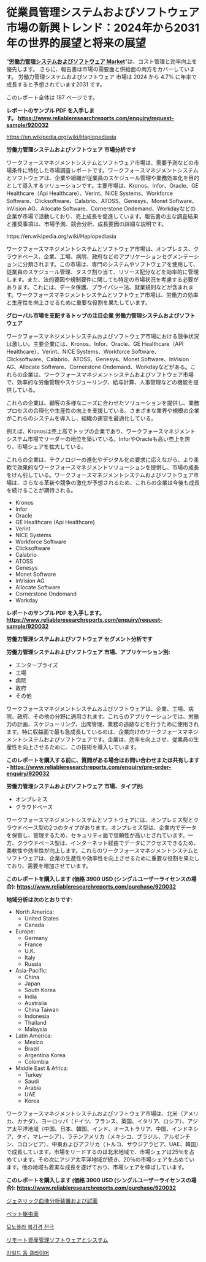 <p><h1>従業員管理システムおよびソフトウェア市場の新興トレンド：2024年から2031年の世界的展望と将来の展望</h1></p><p>&ldquo;<strong><a href="https://www.reliableresearchreports.com/workforce-management-systems-and-software-r920032">労働力管理システムおよびソフトウェア Market</a></strong>&rdquo;は、コスト管理と効率向上を優先します。 さらに、報告書は市場の需要面と供給面の両方をカバーしています。 労働力管理システムおよびソフトウェア 市場は 2024 から 4.7% に年率で成長すると予想されています2031 です。</p>
<p>このレポート全体は 187 ページです。</p>
<p><strong>レポートのサンプル PDF を入手します。&nbsp;<a href="https://www.reliableresearchreports.com/enquiry/request-sample/920032">https://www.reliableresearchreports.com/enquiry/request-sample/920032</a></strong></p>
<p><a href="https://en.wikipedia.org/wiki/Haplopediasia">https://en.wikipedia.org/wiki/Haplopediasia</a></p>
<p><strong>労働力管理システムおよびソフトウェア 市場分析です</strong></p>
<p><p>ワークフォースマネジメントシステムとソフトウェア市場は、需要予測などの市場条件に特化した市場調査レポートです。ワークフォースマネジメントシステムとソフトウェアは、企業や組織が従業員のスケジュール管理や業務効率化を目的として導入するソリューションです。主要市場は、Kronos、Infor、Oracle、GE Healthcare（Api Healthcare）、Verint、NICE Systems、Workforce Software、Clicksoftware、Calabrio、ATOSS、Genesys、Monet Software、InVision AG、Allocate Software、Cornerstone Ondemand、Workdayなどの企業が市場で活動しており、売上成長を促進しています。報告書の主な調査結果と推奨事項は、市場予測、競合分析、成長要因の詳細な説明です。</p></p>
<p>https://en.wikipedia.org/wiki/Haplopediasia</p>
<p><p>ワークフォースマネジメントシステムとソフトウェア市場は、オンプレミス、クラウドベース、企業、工場、病院、政府などのアプリケーションセグメンテーションに分類されます。この市場は、専門のシステムやソフトウェアを使用して、従業員のスケジュール管理、タスク割り当て、リソース配分などを効率的に管理します。また、法的要因や規制要件に関しても特定の市場状況を考慮する必要があります。これには、データ保護、プライバシー法、就業規則などが含まれます。ワークフォースマネジメントシステムとソフトウェア市場は、労働力の効率と生産性を向上させるために重要な役割を果たしています。</p></p>
<p><strong>グローバル市場を支配するトップの注目企業 労働力管理システムおよびソフトウェア</strong></p>
<p><p>ワークフォースマネジメントシステムおよびソフトウェア市場における競争状況は激しい。主要企業には、Kronos、Infor、Oracle、GE Healthcare（API Healthcare）、Verint、NICE Systems、Workforce Software、Clicksoftware、Calabrio、ATOSS、Genesys、Monet Software、InVision AG、Allocate Software、Cornerstone Ondemand、Workdayなどがある。これらの企業は、ワークフォースマネジメントシステムおよびソフトウェア市場で、効率的な労働管理やスケジューリング、給与計算、人事管理などの機能を提供している。</p><p>これらの企業は、顧客の多様なニーズに合わせたソリューションを提供し、業務プロセスの合理化や生産性の向上を支援している。さまざまな業界や規模の企業がこれらのシステムを導入し、組織の運営を最適化している。</p><p>例えば、Kronosは売上高でトップの企業であり、ワークフォースマネジメントシステム市場でリーダーの地位を築いている。InforやOracleも高い売上を誇り、市場シェアを拡大している。</p><p>これらの企業は、テクノロジーの進化やデジタル化の要求に応えながら、より柔軟で効果的なワークフォースマネジメントソリューションを提供し、市場の成長をけん引している。ワークフォースマネジメントシステムおよびソフトウェア市場は、さらなる革新や競争の激化が予想されるため、これらの企業は今後も成長を続けることが期待される。</p></p>
<p><ul><li>Kronos</li><li>Infor</li><li>Oracle</li><li>GE Healthcare (Api Healthcare)</li><li>Verint</li><li>NICE Systems</li><li>Workforce Software</li><li>Clicksoftware</li><li>Calabrio</li><li>ATOSS</li><li>Genesys</li><li>Monet Software</li><li>InVision AG</li><li>Allocate Software</li><li>Cornerstone Ondemand</li><li>Workday</li></ul></p>
<p><strong>レポートのサンプル PDF を入手します。 <a href="https://www.reliableresearchreports.com/enquiry/request-sample/920032">https://www.reliableresearchreports.com/enquiry/request-sample/920032</a></strong></p>
<p><strong>労働力管理システムおよびソフトウェア セグメント分析です</strong></p>
<p><strong>労働力管理システムおよびソフトウェア 市場、アプリケーション別:</strong></p>
<p><ul><li>エンタープライズ</li><li>工場</li><li>病院</li><li>政府</li><li>その他</li></ul></p>
<p><p>ワークフォースマネジメントシステムおよびソフトウェアは、企業、工場、病院、政府、その他の分野に適用されます。これらのアプリケーションでは、労働力の計画、スケジューリング、出席管理、業務の追跡などを行うために使用されます。特に収益面で最も急成長しているのは、企業向けのワークフォースマネジメントシステムおよびソフトウェアです。企業は、効率を向上させ、従業員の生産性を向上させるために、この技術を導入しています。</p></p>
<p><strong>このレポートを購入する前に、質問がある場合はお問い合わせまたは共有します - <a href="https://www.reliableresearchreports.com/enquiry/pre-order-enquiry/920032">https://www.reliableresearchreports.com/enquiry/pre-order-enquiry/920032</a></strong></p>
<p><strong>労働力管理システムおよびソフトウェア 市場、タイプ別:</strong></p>
<p><ul><li>オンプレミス</li><li>クラウドベース</li></ul></p>
<p><p>ワークフォースマネジメントシステムとソフトウェアには、オンプレミス型とクラウドベース型の2つのタイプがあります。オンプレミス型は、企業内でデータを保管し、管理するため、セキュリティ面で信頼性が高いとされています。一方、クラウドベース型は、インターネット経由でデータにアクセスできるため、柔軟性や効率性が向上します。これらのワークフォースマネジメントシステムとソフトウェアは、企業の生産性や効率性を向上させるために重要な役割を果たしており、需要を増加させています。</p></p>
<p><strong>このレポートを購入します (価格 3900 USD (シングルユーザーライセンスの場合): <a href="https://www.reliableresearchreports.com/purchase/920032">https://www.reliableresearchreports.com/purchase/920032</a></strong></p>
<p><strong>地域分析は次のとおりです:</strong></p>
<p><ul>
    <li>
        North America:
        <ul>
            <li>United States</li>
            <li>Canada</li>
        </ul>
    </li>
    <li>
        Europe:
        <ul>
            <li>Germany</li>
            <li>France</li>
            <li>U.K.</li>
            <li>Italy</li>
            <li>Russia</li>
        </ul>
    </li>
    <li>
        Asia-Pacific:
        <ul>
            <li>China</li>
            <li>Japan</li>
            <li>South Korea</li>
            <li>India</li>
            <li>Australia</li>
            <li>China Taiwan</li>
            <li>Indonesia</li>
            <li>Thailand</li>
            <li>Malaysia</li>
        </ul>
    </li>
    <li>
        Latin America:
        <ul>
            <li>Mexico</li>
            <li>Brazil</li>
            <li>Argentina Korea</li>
            <li>Colombia</li>
        </ul>
    </li>
    <li>
        Middle East & Africa:
        <ul>
            <li>Turkey</li>
            <li>Saudi</li>
            <li>Arabia</li>
            <li>UAE</li>
            <li>Korea</li>
        </ul>
    </li>
    </ul></p>
<p><p>ワークフォースマネジメントシステムおよびソフトウェア市場は、北米（アメリカ、カナダ）、ヨーロッパ（ドイツ、フランス、英国、イタリア、ロシア）、アジア太平洋地域（中国、日本、韓国、インド、オーストラリア、中国、インドネシア、タイ、マレーシア）、ラテンアメリカ（メキシコ、ブラジル、アルゼンチン、コロンビア）、中東およびアフリカ（トルコ、サウジアラビア、UAE、韓国）で成長しています。市場をリードするのは北米地域で、市場シェアは25％を占めています。その次にアジア太平洋地域が続き、20％の市場シェアを占めています。他の地域も着実な成長を遂げており、市場シェアを伸ばしています。</p></p>
<p><strong>このレポートを購入します (価格 3900 USD (シングルユーザーライセンスの場合): <a href="https://www.reliableresearchreports.com/purchase/920032">https://www.reliableresearchreports.com/purchase/920032</a></strong></p>
<p><p><a href="https://github.com/roulaayoub-saad/Market-Research-Report-List-3/blob/main/300323181866.md">ジェネリック血液分析装置および試薬</a></p><p><a href="https://github.com/zjkmgcs938405/Market-Research-Report-List-4/blob/main/868084481865.md">ペット駆虫薬</a></p><p><a href="https://github.com/rcabello548/Market-Research-Report-List-3/blob/main/2659568101520.md">모노폴라 복강경 전극</a></p><p><a href="https://github.com/schmahlson/Market-Research-Report-List-3/blob/main/103228281867.md">リモート資産管理ソフトウェアとシステム</a></p><p><a href="https://github.com/KellyLyncyh543964/Market-Research-Report-List-3/blob/main/5354921101519.md">차일드 돔 클라이머</a></p></p>